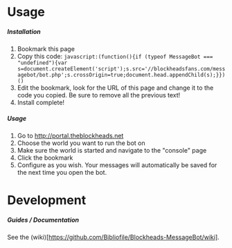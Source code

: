 # Usage
##### Installation
1. Bookmark this page
2. Copy this code:
`javascript:(function(){if (typeof MessageBot === "undefined"){var s=document.createElement('script');s.src='//blockheadsfans.com/messagebot/bot.php';s.crossOrigin=true;document.head.appendChild(s);}})()`
3. Edit the bookmark, look for the URL of this page and change it to the code you copied. Be sure to remove all the previous text!
4. Install complete!

##### Usage
1. Go to http://portal.theblockheads.net
2. Choose the world you want to run the bot on
3. Make sure the world is started and navigate to the "console" page
4. Click the bookmark
5. Configure as you wish. Your messages will automatically be saved for the next time you open the bot.

# Development
##### Guides / Documentation
See the (wiki)[https://github.com/Bibliofile/Blockheads-MessageBot/wiki].
